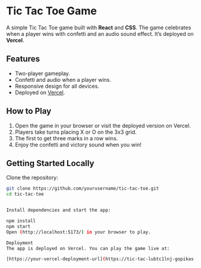 # Tic Tac Toe Game

A simple Tic Tac Toe game built with **React** and **CSS**. The game celebrates when a player wins with confetti and an audio sound effect. It’s deployed on **Vercel**.

## Features
- Two-player gameplay.
- Confetti and audio when a player wins.
- Responsive design for all devices.
- Deployed on [Vercel]([https://your-vercel-deployment-url](https://tic-tac-lubtc1lnj-gopikas-projects-e7cef3f0.vercel.app/)).

## How to Play
1. Open the game in your browser or visit the deployed version on Vercel.
2. Players take turns placing X or O on the 3x3 grid.
3. The first to get three marks in a row wins.
4. Enjoy the confetti and victory sound when you win!

## Getting Started Locally
Clone the repository:

```bash
git clone https://github.com/yourusername/tic-tac-toe.git
cd tic-tac-toe


Install dependencies and start the app:

npm install
npm start
Open (http://localhost:5173/) in your browser to play.

Deployment
The app is deployed on Vercel. You can play the game live at:

[https://your-vercel-deployment-url](https://tic-tac-lubtc1lnj-gopikas-projects-e7cef3f0.vercel.app/)
